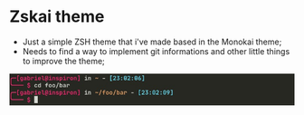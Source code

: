 # Zskai theme

* Just a simple ZSH theme that i've made based in the Monokai theme;
* Needs to find a way to implement git informations and other little things to improve the theme;

![Image of the theme](./theme_image.jpeg)